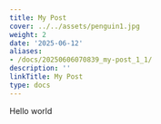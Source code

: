 ```yaml
---
title: My Post
cover: ../../assets/penguin1.jpg
weight: 2
date: '2025-06-12'
aliases:
- /docs/20250606070839_my-post_1_1/
description: ''
linkTitle: My Post
type: docs
---
```


Hello world
